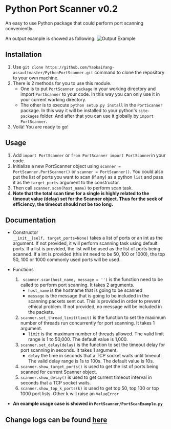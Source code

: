 # Python Port Scanner v0.2

An easy to use Python package that could perform port scanning conveniently.

An output example is showed as following:
![Output Example](https://github.com/YaokaiYang-assaultmaster/PythonPortScanner/blob/master/ExampleGraph/ScanResultExample.png)

## Installation  
1. Use `git clone https://github.com/YaokaiYang-assaultmaster/PythonPortScanner.git` command to clone the repository to your own machine.   
2. There is 2 methods for you to use this module.   
	- One is to put `PortScanner package` in your working directory and import `PortScanner` to your code. In this way you can only use it in your current working directory.  
	- The other is to execute `python setup.py install` in the `PortScanner` package. In this way it will be installed to your python's `site-packages` folder. And after that you can use it globally by `import PortScanner`.   
3. Voilà! You are ready to go!

## Usage  
1. Add `import PortScanner` or `from PortScanner import PortScanner`in your code.  
2. Initialize a new PortScanner object using `scanner = PortScanner.PortScanner()` or `scanner = PortScanner()`. You could also put the list of ports you want to scan (if any) as a python `list` and pass it as the `target_ports` argument to the constructor.  
3. Then call `scanner.scan(host_name)` to perform scan task. 
4. __Note that the total scan time for a single is highly related to the timeout value (delay) set for the Scanner object. Thus for the seek of efficiency, the timeout should not be too long.__

## Documentation 
- Constructor  
`__init__(self, target_ports=None)` takes a list of ports or an int as the argument. If not provided, it will perform scanning task using default ports. If a list is provided, the list will be used as the list of ports being scanned. If a int is provided (this int need to be 50, 100 or 1000), the top 50, 100 or 1000 commonly used ports will be used.     

- Functions  
	1. ` scanner.scan(host_name, message = '')` is the function need to be called to perform port scanning. It takes 2 arguments.   
		- `host_name` is the hostname that is going to be scanned
    	- `message` is the message that is going to be included in the scanning packets sent out. This is provided in order to prevent ethical problem. If not provided, no message will be included in the packets.  
	2.  `scanner.set_thread_limit(limit)` is the function to set the maximum number of threads run concurrently for port scanning. It takes 1 argument.  
		- `limit` is the maximum number of threads allowed. The valid limit range is 1 to 50,000. The default value is 1,000.   
	3.  `scanner.set_delay(delay)` is the function to set the timeout delay for port scanning in seconds. It takes 1 argument. 
		- `delay` the time in seconds that a TCP socket waits until timeout. The valid delay range is 1s to 100s. The default value is 10s.   
	4. `scanner.show_target_ports()` is used to get the list of ports being scanned for current Scanner object.     
	5. `scanner.show_delay()` is used to get current timeout interval in seconds that a TCP socket waits.       
	6. `scanner.show_top_k_ports(k)` is used to get top 50, top 100 or top 1000 port lists. Other k will raise an `ValueError` 

- __An example usage case is showed in `PortScanner/PortScanExample.py`__

## Change logs can be found [here](https://github.com/YaokaiYang-assaultmaster/PythonPortScanner/blob/master/CHANGELOG.md)
